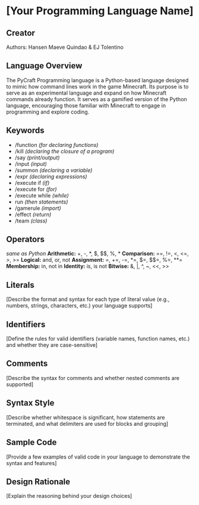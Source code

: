 # [Your Programming Language Name]

## Creator

Authors: Hansen Maeve Quindao & EJ Tolentino


## Language Overview

The PyCraft Programming language is a Python-based language designed to mimic how command lines work in the game Minecraft. Its purpose is to serve as an experimental language and expand on how Minecraft commands already function. It serves as a gamified version of the Python language, encouraging those familiar with Minecraft to engage in programming and explore coding.

## Keywords

- /function	     _(for declaring functions)_
- /kill		       _(declaring the closure of a program)_
- /say		       _(print/output)_
- /input		     _(input)_
- /summon	       _(declaring a variable)_
- /expr		       _(declaring expressions)_
- /execute if	   _(if)_
- /execute for   _(for)_
- /execute while _(while)_
- run		         _(then statements)_
- /gamerule	     _(import)_
- /effect        _(return)_
- /team          _(class)_

## Operators

_same as Python_
**Arithmetic:** +, -, *, $, $$, %, *
**Comparison:** ==, !=, <, <=, >, >=
**Logical:**    and, or, not
**Assignment:** =, +=, -=, *=, $=, $$=, %=, **=
**Membership:** in, not in
**Identity:**   is, is not
**Bitwise:**    &, |, ^, ~, <<, >>

## Literals

[Describe the format and syntax for each type of literal value (e.g., numbers, strings, characters, etc.) your language supports]

## Identifiers

[Define the rules for valid identifiers (variable names, function names, etc.) and whether they are case-sensitive]

## Comments

[Describe the syntax for comments and whether nested comments are supported]

## Syntax Style

[Describe whether whitespace is significant, how statements are terminated, and what delimiters are used for blocks and grouping]

## Sample Code

[Provide a few examples of valid code in your language to demonstrate the syntax and features]

## Design Rationale

[Explain the reasoning behind your design choices]
